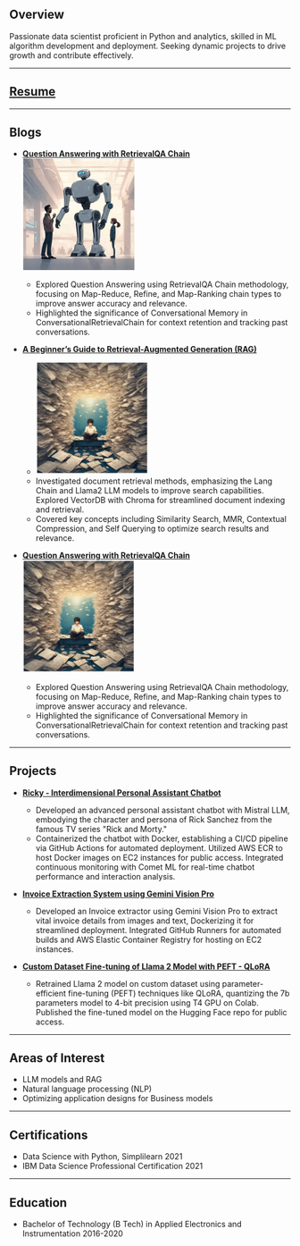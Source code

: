 ## Overview

Passionate data scientist proficient in Python and analytics, skilled in ML algorithm development and deployment. Seeking dynamic projects to drive growth and contribute effectively.

---

## [Resume](/pdf/EphronM_resume.pdf)

---

## Blogs


- **[Question Answering with RetrievalQA Chain](https://medium.com/@ephronM/discovering-beyond-rag-the-chatbot-curtain-unveiled-de6115468204)**
  <img src="/images/blog_1.jpg" alt="Question Answering Blog" width="200">
  - Explored Question Answering using RetrievalQA Chain methodology, focusing on Map-Reduce, Refine, and Map-Ranking chain types to improve answer accuracy and relevance.
  - Highlighted the significance of Conversational Memory in ConversationalRetrievalChain for context retention and tracking past conversations.

- **[A Beginner’s Guide to Retrieval-Augmented Generation (RAG)](https://medium.com/@ephronM/a-beginners-guide-to-retrieval-augmented-generation-rag-5569bb628a4b)**
  - <img src="/images/blog_2.png" alt="Beginners Guide Blog" width="200">
  - Investigated document retrieval methods, emphasizing the Lang Chain and Llama2 LLM models to improve search capabilities. Explored VectorDB with Chroma for streamlined document indexing and retrieval.
  - Covered key concepts including Similarity Search, MMR, Contextual Compression, and Self Querying to optimize search results and relevance.

- **[Question Answering with RetrievalQA Chain](https://medium.com/@ephronM/discovering-beyond-rag-the-chatbot-curtain-unveiled-de6115468204)**
  <a href="https://medium.com/@ephronM/discovering-beyond-rag-the-chatbot-curtain-unveiled-de6115468204">
  <img src="/images/blog_2.png" alt="Question Answering Blog" width="200">
  </a>
  - Explored Question Answering using RetrievalQA Chain methodology, focusing on Map-Reduce, Refine, and Map-Ranking chain types to improve answer accuracy and relevance.
  - Highlighted the significance of Conversational Memory in ConversationalRetrievalChain for context retention and tracking past conversations.


---

## Projects

- **[Ricky - Interdimensional Personal Assistant Chatbot](https://github.com/EphronM/RICKY---Assistant)**
  - Developed an advanced personal assistant chatbot with Mistral LLM, embodying the character and persona of Rick Sanchez from the famous TV series "Rick and Morty."
  - Containerized the chatbot with Docker, establishing a CI/CD pipeline via GitHub Actions for automated deployment. Utilized AWS ECR to host Docker images on EC2 instances for public access. Integrated continuous monitoring with Comet ML for real-time chatbot performance and interaction analysis.

- **[Invoice Extraction System using Gemini Vision Pro](https://github.com/EphronM/Invoice_parser.git)**
  - Developed an Invoice extractor using Gemini Vision Pro to extract vital invoice details from images and text, Dockerizing it for streamlined deployment. Integrated GitHub Runners for automated builds and AWS Elastic Container Registry for hosting on EC2 instances.

- **[Custom Dataset Fine-tuning of Llama 2 Model with PEFT - QLoRA](https://github.com/EphronM/Retraining_llm)**
  - Retrained Llama 2 model on custom dataset using parameter-efficient fine-tuning (PEFT) techniques like QLoRA, quantizing the 7b parameters model to 4-bit precision using T4 GPU on Colab. Published the fine-tuned model on the Hugging Face repo for public access.

---

## Areas of Interest

- LLM models and RAG
- Natural language processing (NLP)
- Optimizing application designs for Business models

---

## Certifications

- Data Science with Python, Simplilearn 2021
- IBM Data Science Professional Certification 2021

---

## Education

- Bachelor of Technology (B Tech) in Applied Electronics and Instrumentation 2016-2020
